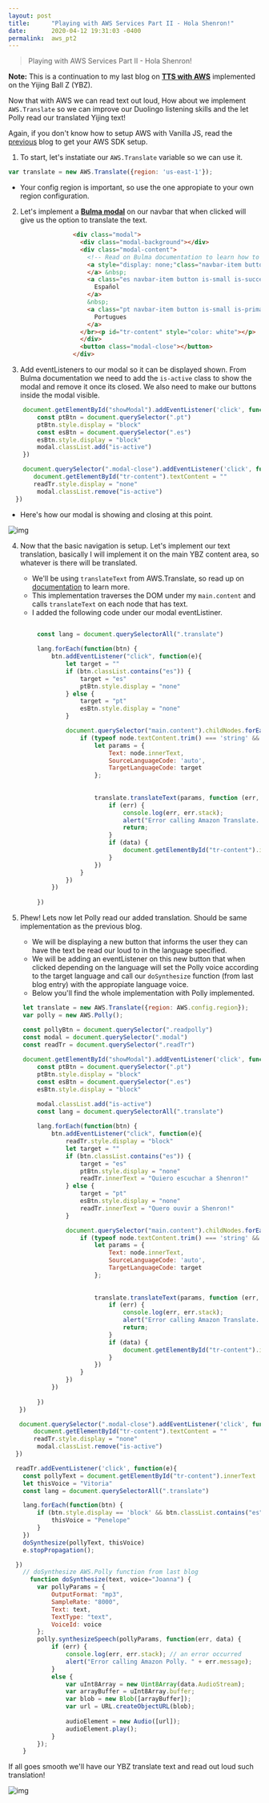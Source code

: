 ```yaml
---
layout: post
title:      "Playing with AWS Services Part II - Hola Shenron!"
date:       2020-04-12 19:31:03 -0400
permalink:  aws_pt2
---
```


> Playing with AWS Services Part II - Hola Shenron!

**Note:** This is a continuation to my last blog on [**TTS with AWS**](http://fbohz.com/aws_polly) implemented on the Yijing Ball Z (YBZ). 

Now that with AWS we can read text out loud, How about we implement `AWS.Translate` so we can improve our Duolingo listening skills and the let Polly read our translated Yijing text! 

Again, if you don't know how to setup AWS with Vanilla JS, read the [previous](http://fbohz.com/aws_polly) blog to get your AWS SDK setup. 

1) To start, let's instatiate our `AWS.Translate` variable so we can use it.

```js
var translate = new AWS.Translate({region: 'us-east-1'});
```
   - Your config region is important, so use the one appropiate to your own region configuration.
  
2)  Let's implement a [**Bulma modal**](https://bulma.io/documentation/components/modal/) on our navbar that when clicked will give us the option to translate the text.

```html
                  <div class="modal">
                    <div class="modal-background"></div>
                    <div class="modal-content">
                      <!-- Read on Bulma documentation to learn how to implement -->
                      <a style="display: none;"class="navbar-item button is-small is-warninig readTr">
                      </a> &nbsp;                     
                      <a class="es navbar-item button is-small is-success translate">
                        Español
                      </a>
                      &nbsp;
                      <a class="pt navbar-item button is-small is-primary translate">
                        Portugues
                      </a>
                    </br><p id="tr-content" style="color: white"></p>
                    </div>
                    <button class="modal-close"></button>
                  </div>

```

3) Add eventListeners to our modal so it can be displayed shown. From Bulma documentation we need to add the `is-active` class to show the modal and remove it once its closed. We also need to make our buttons inside the modal visible.

```js
    document.getElementById("showModal").addEventListener('click', function(e){
        const ptBtn = document.querySelector(".pt")
        ptBtn.style.display = "block"
        const esBtn = document.querySelector(".es")
        esBtn.style.display = "block"
        modal.classList.add("is-active")
    })

    document.querySelector(".modal-close").addEventListener('click', function(e){
       document.getElementById("tr-content").textContent = ""
       readTr.style.display = "none"
        modal.classList.remove("is-active")
  })

```

   - Here's how our modal is showing and closing at this point.

![img](./imgs/aws2.1.gif)

4) Now that the basic navigation is setup. Let's implement our text translation, basically I will implement it on the main YBZ content area, so whatever is there will be translated.

   - We'll be using `translateText` from AWS.Translate, so read up on [documentation](https://docs.aws.amazon.com/AWSJavaScriptSDK/latest/AWS/Translate.html) to learn more.
   - This implementation traverses the DOM under my `main.content` and calls `translateText` on each node that has text. 
   - I added the following code under our modal eventListiner.

```js

        const lang = document.querySelectorAll(".translate")
        
        lang.forEach(function(btn) {
            btn.addEventListener("click", function(e){
                let target = ""
                if (btn.classList.contains("es")) {
                    target = "es"
                    ptBtn.style.display = "none"
                } else {
                    target = "pt"
                    esBtn.style.display = "none"
                }

                document.querySelector("main.content").childNodes.forEach(node => {
                    if (typeof node.textContent.trim() === 'string' && node.textContent.trim().length > 0) {
                        let params = {
                            Text: node.innerText,
                            SourceLanguageCode: 'auto',
                            TargetLanguageCode: target
                        };
                        
                         
                        translate.translateText(params, function (err, data) {
                            if (err) {
                                console.log(err, err.stack);
                                alert("Error calling Amazon Translate. " + err.message);
                                return;
                            }
                            if (data) {
                                document.getElementById("tr-content").innerText = data.TranslatedText
                            } 
                        })
                    }
                })
            })    
        
        })

```

5) Phew! Lets now let Polly read our added translation. Should be same implementation as the previous blog. 

   - We will be displaying a new button that informs the user they can have the text be read our loud to in the language specified.
   - We will be adding an eventListener on this new button that when clicked depending on the language will set the Polly voice according to the target language and call our `doSynthesize` function (from last blog entry) with the appropiate language voice. 
   - Below you'll find the whole implementation with Polly implemented.

```js
    let translate = new AWS.Translate({region: AWS.config.region});
    var polly = new AWS.Polly();

    const pollyBtn = document.querySelector(".readpolly")
    const modal = document.querySelector(".modal")
    const readTr = document.querySelector(".readTr")
    
    document.getElementById("showModal").addEventListener('click', function(e){
        const ptBtn = document.querySelector(".pt")
        ptBtn.style.display = "block"
        const esBtn = document.querySelector(".es")
        esBtn.style.display = "block"

        modal.classList.add("is-active")
        const lang = document.querySelectorAll(".translate")
        
        lang.forEach(function(btn) {
            btn.addEventListener("click", function(e){
                readTr.style.display = "block"
                let target = ""
                if (btn.classList.contains("es")) {
                    target = "es"
                    ptBtn.style.display = "none"
                    readTr.innerText = "Quiero escuchar a Shenron!"
                } else {
                    target = "pt"
                    esBtn.style.display = "none"
                    readTr.innerText = "Quero ouvir a Shenron!"
                }

                document.querySelector("main.content").childNodes.forEach(node => {
                    if (typeof node.textContent.trim() === 'string' && node.textContent.trim().length > 0) {
                        let params = {
                            Text: node.innerText,
                            SourceLanguageCode: 'auto',
                            TargetLanguageCode: target
                        };
                        
                         
                        translate.translateText(params, function (err, data) {
                            if (err) {
                                console.log(err, err.stack);
                                alert("Error calling Amazon Translate. " + err.message);
                                return;
                            }
                            if (data) {
                                document.getElementById("tr-content").innerText = data.TranslatedText
                            } 
                        })
                    }
                })
            })    
        
        })
   })

   document.querySelector(".modal-close").addEventListener('click', function(e){
       document.getElementById("tr-content").textContent = ""
       readTr.style.display = "none"
        modal.classList.remove("is-active")
  })

  readTr.addEventListener('click', function(e){
    const pollyText = document.getElementById("tr-content").innerText
    let thisVoice = "Vitoria"
    const lang = document.querySelectorAll(".translate")

    lang.forEach(function(btn) {
        if (btn.style.display == 'block' && btn.classList.contains("es")) {
            thisVoice = "Penelope"
        } 
    })
    doSynthesize(pollyText, thisVoice)
    e.stopPropagation();

  })
    // doSynthesize AWS.Polly function from last blog
      function doSynthesize(text, voice="Joanna") {
        var pollyParams = {
            OutputFormat: "mp3", 
            SampleRate: "8000", 
            Text: text, 
            TextType: "text", 
            VoiceId: voice
        };
        polly.synthesizeSpeech(pollyParams, function(err, data) {
            if (err) {
                console.log(err, err.stack); // an error occurred
                alert("Error calling Amazon Polly. " + err.message);
            }
            else {
                var uInt8Array = new Uint8Array(data.AudioStream);
                var arrayBuffer = uInt8Array.buffer;
                var blob = new Blob([arrayBuffer]);
                var url = URL.createObjectURL(blob);
        
                audioElement = new Audio([url]);
                audioElement.play();
            }
        });
    }

```

If all goes smooth we'll have our YBZ translate text and read out loud such translation!

![img](./imgs/aws2.2.gif)